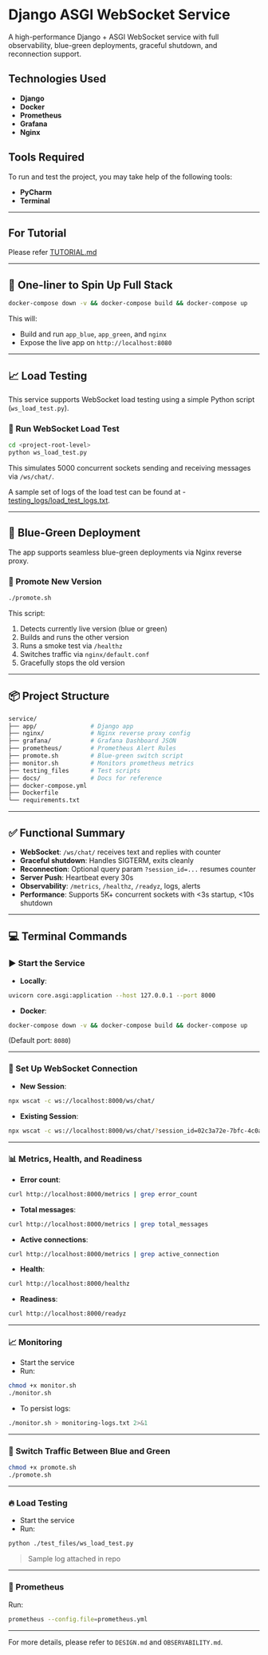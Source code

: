 # Django ASGI WebSocket Service

A high-performance Django + ASGI WebSocket service with full observability, blue-green deployments, graceful shutdown, and reconnection support.

## Technologies Used

- **Django**
- **Docker** 
- **Prometheus**
- **Grafana**
- **Nginx**

## Tools Required

To run and test the project, you may take help of the following tools:

- **PyCharm**
- **Terminal**

---

## For Tutorial

Please refer [TUTORIAL.md](https://github.com/dev1508/django-asgi-websocket-service/blob/main/docs/TUTORIAL.md)

---

## 🚀 One-liner to Spin Up Full Stack

```bash
docker-compose down -v && docker-compose build && docker-compose up
```

This will:

- Build and run `app_blue`, `app_green`, and `nginx`
- Expose the live app on `http://localhost:8080`

---

## 📈 Load Testing

This service supports WebSocket load testing using a simple Python script (`ws_load_test.py`).

### 🔁 Run WebSocket Load Test

```bash
cd <project-root-level>
python ws_load_test.py
```

This simulates 5000 concurrent sockets sending and receiving messages via `/ws/chat/`.

A sample set of logs of the load test can be found at - [testing_logs/load_test_logs.txt](https://github.com/dev1508/django-asgi-websocket-service/blob/main/testing_logs/load_test_logs.txt). 


---

## 🔁 Blue-Green Deployment

The app supports seamless blue-green deployments via Nginx reverse proxy.

### 🔄 Promote New Version

```bash
./promote.sh
```

This script:

1. Detects currently live version (blue or green)
2. Builds and runs the other version
3. Runs a smoke test via `/healthz`
4. Switches traffic via `nginx/default.conf`
5. Gracefully stops the old version

---

## 📦 Project Structure

```bash
service/
├── app/               # Django app
├── nginx/             # Nginx reverse proxy config
├── grafana/           # Grafana Dashboard JSON
├── prometheus/        # Prometheus Alert Rules
├── promote.sh         # Blue-green switch script
├── monitor.sh         # Monitors prometheus metrics
├── testing_files      # Test scripts
├── docs/              # Docs for reference
├── docker-compose.yml
├── Dockerfile
└── requirements.txt
```

---

## ✅ Functional Summary

- **WebSocket**: `/ws/chat/` receives text and replies with counter
- **Graceful shutdown**: Handles SIGTERM, exits cleanly
- **Reconnection**: Optional query param `?session_id=...` resumes counter
- **Server Push**: Heartbeat every 30s
- **Observability**: `/metrics`, `/healthz`, `/readyz`, logs, alerts
- **Performance**: Supports 5K+ concurrent sockets with <3s startup, <10s shutdown


---

## 💻 Terminal Commands

### ▶️ Start the Service

- **Locally**:
```bash
uvicorn core.asgi:application --host 127.0.0.1 --port 8000
```

- **Docker**:
```bash
docker-compose down -v && docker-compose build && docker-compose up
```
(Default port: `8080`)

---

### 🔌 Set Up WebSocket Connection

- **New Session**:
```bash
npx wscat -c ws://localhost:8000/ws/chat/
```

- **Existing Session**:
```bash
npx wscat -c ws://localhost:8000/ws/chat/?session_id=02c3a72e-7bfc-4c0a-a74a-506b60742322
```

---

### 📊 Metrics, Health, and Readiness

- **Error count**:
```bash
curl http://localhost:8000/metrics | grep error_count
```
- **Total messages**:
```bash
curl http://localhost:8000/metrics | grep total_messages
```
- **Active connections**:
```bash
curl http://localhost:8000/metrics | grep active_connection
```

- **Health**:
```bash
curl http://localhost:8000/healthz
```
- **Readiness**:
```bash
curl http://localhost:8000/readyz
```

---

### 📈 Monitoring

- Start the service
- Run:
```bash
chmod +x monitor.sh
./monitor.sh
```
- To persist logs:
```bash
./monitor.sh > monitoring-logs.txt 2>&1
```

---

### 🔁 Switch Traffic Between Blue and Green

```bash
chmod +x promote.sh
./promote.sh
```

---

### 🔥 Load Testing

- Start the service
- Run:
```bash
python ./test_files/ws_load_test.py
```

> Sample log attached in repo

---

### 📡 Prometheus

Run:
```bash
prometheus --config.file=prometheus.yml
```

---


For more details, please refer to `DESIGN.md` and `OBSERVABILITY.md`.


